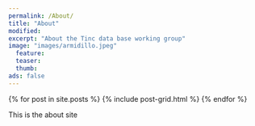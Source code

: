 ```yaml
---
permalink: /About/
title: "About"
modified:
excerpt: "About the Tinc data base working group"
image: "images/armidillo.jpeg"
  feature:
  teaser:
  thumb: 
ads: false 
---
```


<div class="tiles">
{% for post in site.posts %}
	{% include post-grid.html %}
{% endfor %}
</div><!-- /.tiles -->

This is the about site